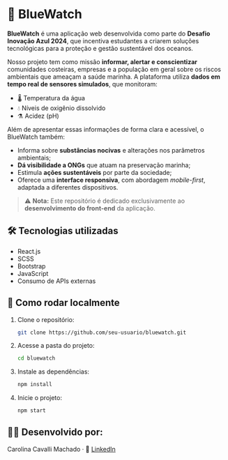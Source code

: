 # 🌊 BlueWatch

**BlueWatch** é uma aplicação web desenvolvida como parte do **Desafio Inovação Azul 2024**, que incentiva estudantes a criarem soluções tecnológicas para a proteção e gestão sustentável dos oceanos.

Nosso projeto tem como missão **informar, alertar e conscientizar** comunidades costeiras, empresas e a população em geral sobre os riscos ambientais que ameaçam a saúde marinha. A plataforma utiliza **dados em tempo real de sensores simulados**, que monitoram:

- 🌡️ Temperatura da água  
- 💧 Níveis de oxigênio dissolvido  
- ⚗️ Acidez (pH)

Além de apresentar essas informações de forma clara e acessível, o BlueWatch também:

- Informa sobre **substâncias nocivas** e alterações nos parâmetros ambientais;
- **Dá visibilidade a ONGs** que atuam na preservação marinha;
- Estimula **ações sustentáveis** por parte da sociedade;
- Oferece uma **interface responsiva**, com abordagem *mobile-first*, adaptada a diferentes dispositivos.

> ⚠️ **Nota:** Este repositório é dedicado exclusivamente ao **desenvolvimento do front-end** da aplicação.

## 🛠️ Tecnologias utilizadas

- React.js  
- SCSS  
- Bootstrap  
- JavaScript  
- Consumo de APIs externas

## 🚀 Como rodar localmente

1. Clone o repositório:
   ```bash
   git clone https://github.com/seu-usuario/bluewatch.git

2. Acesse a pasta do projeto:
   ```bash
   cd bluewatch

3. Instale as dependências:
   ```bash
   npm install

4. Inicie o projeto:
   ```bash
   npm start

## 👩‍💻 Desenvolvido por:
Carolina Cavalli Machado · 🔗 [LinkedIn](https://www.linkedin.com/in/seu-usuario)
